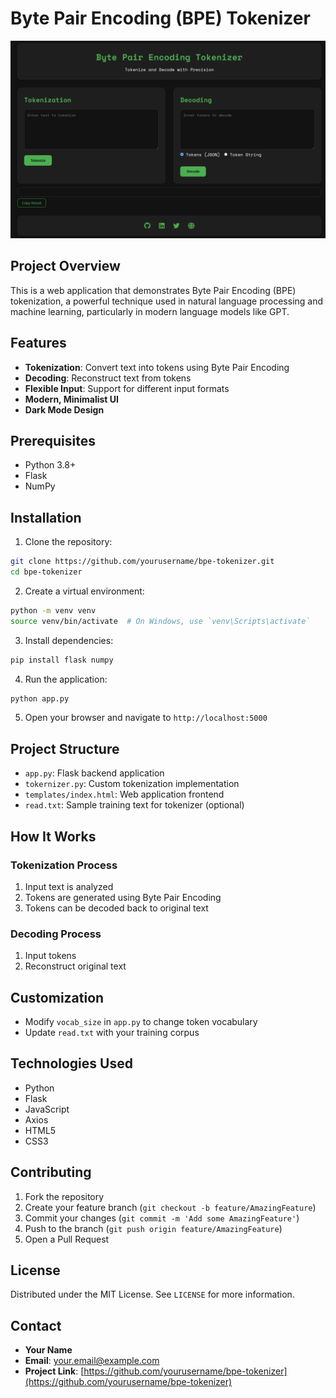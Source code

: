 # Byte Pair Encoding (BPE) Tokenizer
![Tokenizer](main.png)
## Project Overview

This is a web application that demonstrates Byte Pair Encoding (BPE) tokenization, a powerful technique used in natural language processing and machine learning, particularly in modern language models like GPT.

## Features

- **Tokenization**: Convert text into tokens using Byte Pair Encoding
- **Decoding**: Reconstruct text from tokens
- **Flexible Input**: Support for different input formats
- **Modern, Minimalist UI**
- **Dark Mode Design**

## Prerequisites

- Python 3.8+
- Flask
- NumPy

## Installation

1. Clone the repository:
```bash
git clone https://github.com/yourusername/bpe-tokenizer.git
cd bpe-tokenizer
```

2. Create a virtual environment:
```bash
python -m venv venv
source venv/bin/activate  # On Windows, use `venv\Scripts\activate`
```

3. Install dependencies:
```bash
pip install flask numpy
```

4. Run the application:
```bash
python app.py
```

5. Open your browser and navigate to `http://localhost:5000`

## Project Structure

- `app.py`: Flask backend application
- `tokernizer.py`: Custom tokenization implementation
- `templates/index.html`: Web application frontend
- `read.txt`: Sample training text for tokenizer (optional)

## How It Works

### Tokenization Process
1. Input text is analyzed
2. Tokens are generated using Byte Pair Encoding
3. Tokens can be decoded back to original text

### Decoding Process
1. Input tokens 
2. Reconstruct original text

## Customization

- Modify `vocab_size` in `app.py` to change token vocabulary
- Update `read.txt` with your training corpus

## Technologies Used

- Python
- Flask
- JavaScript
- Axios
- HTML5
- CSS3

## Contributing

1. Fork the repository
2. Create your feature branch (`git checkout -b feature/AmazingFeature`)
3. Commit your changes (`git commit -m 'Add some AmazingFeature'`)
4. Push to the branch (`git push origin feature/AmazingFeature`)
5. Open a Pull Request

## License

Distributed under the MIT License. See `LICENSE` for more information.

## Contact

- **Your Name**
- **Email**: your.email@example.com
- **Project Link**: [https://github.com/yourusername/bpe-tokenizer](https://github.com/yourusername/bpe-tokenizer)
